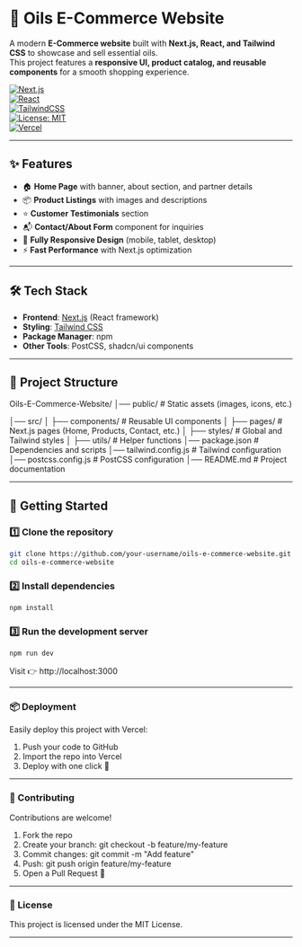 # 🛒 Oils E-Commerce Website

A modern **E-Commerce website** built with **Next.js, React, and Tailwind CSS** to showcase and sell essential oils.  
This project features a **responsive UI, product catalog, and reusable components** for a smooth shopping experience.  

[![Next.js](https://img.shields.io/badge/Next.js-000000?style=flat&logo=nextdotjs&logoColor=white)](https://nextjs.org/)  
[![React](https://img.shields.io/badge/React-20232A?style=flat&logo=react&logoColor=61DAFB)](https://reactjs.org/)  
[![TailwindCSS](https://img.shields.io/badge/Tailwind_CSS-38B2AC?style=flat&logo=tailwind-css&logoColor=white)](https://tailwindcss.com/)  
[![License: MIT](https://img.shields.io/badge/License-MIT-yellow.svg)](LICENSE)  
[![Vercel](https://img.shields.io/badge/Deploy-Vercel-black?logo=vercel)](https://vercel.com/)  

---

## ✨ Features  

- 🏠 **Home Page** with banner, about section, and partner details  
- 📦 **Product Listings** with images and descriptions  
- ⭐ **Customer Testimonials** section  
- 📬 **Contact/About Form** component for inquiries  
- 📱 **Fully Responsive Design** (mobile, tablet, desktop)  
- ⚡ **Fast Performance** with Next.js optimization  

---

## 🛠 Tech Stack  

- **Frontend**: [Next.js](https://nextjs.org/) (React framework)  
- **Styling**: [Tailwind CSS](https://tailwindcss.com/)  
- **Package Manager**: npm  
- **Other Tools**: PostCSS, shadcn/ui components  

---

## 📂 Project Structure  
Oils-E-Commerce-Website/
│── public/ # Static assets (images, icons, etc.)

│── src/
│ ├── components/ # Reusable UI components
│ ├── pages/ # Next.js pages (Home, Products, Contact, etc.)
│ ├── styles/ # Global and Tailwind styles
│ ├── utils/ # Helper functions
│── package.json # Dependencies and scripts
│── tailwind.config.js # Tailwind configuration
│── postcss.config.js # PostCSS configuration
│── README.md # Project documentation

---

## 🚀 Getting Started  

### 1️⃣ Clone the repository  

```bash
git clone https://github.com/your-username/oils-e-commerce-website.git
cd oils-e-commerce-website
```

### 2️⃣ Install dependencies

```bash
npm install
```

### 3️⃣ Run the development server

```bash
npm run dev
```

Visit 👉 http://localhost:3000

---

### 📦 Deployment

Easily deploy this project with Vercel:
1. Push your code to GitHub
2. Import the repo into Vercel
3. Deploy with one click 🚀

---

### 🙌 Contributing

Contributions are welcome!
1. Fork the repo
2. Create your branch: git checkout -b feature/my-feature
3. Commit changes: git commit -m "Add feature"
4. Push: git push origin feature/my-feature
5. Open a Pull Request 🎉

---

### 📝 License
This project is licensed under the MIT License.

---


